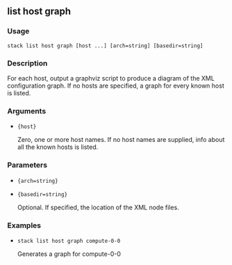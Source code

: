 ## list host graph

### Usage

`stack list host graph [host ...] [arch=string] [basedir=string]`

### Description

For each host, output a graphviz script to produce a diagram of the
	XML configuration graph. If no hosts are specified, a graph for every
	known host is listed.

### Arguments

* `{host}`

   Zero, one or more host names. If no host names are supplied, info about
	all the known hosts is listed.


### Parameters
* `{arch=string}`
* `{basedir=string}`

   Optional. If specified, the location of the XML node files.

### Examples

* `stack list host graph compute-0-0`

   Generates a graph for compute-0-0



